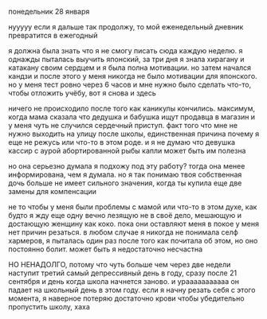понедельник 28 января

нууууу если я дальше так продолжу, то мой еженедельный дневник превратится в ежегодный

я должна была знать что я не смогу писать сюда каждую неделю. я однажды пыталась выучить японский, за три дня я знала хирагану и катакану своим сердцем и я была полна мотивации. но затем начался кандзи и после этого у меня никогда не было мотивации для японского. но у меня тест ровно через 6 часов и мне нужно было сделать что-то, чтобы отложить учёбу, вот я снова и здесь

ничего не происходило после того как каникулы кончились. максимум, когда мама сказала что дедушка и бабушка ищут продавца в магазин и у меня чуть не случился сердечный приступ. факт того что мне не нужно выходить на улицу после школы,  единственная причина почему я еще не режусь или что-то в этом роде. и я не думаю что девушка кассир с аурой абортированной рыбы капли может быть им полезна

но она серьезно думала я подхожу под эту работу? тогда она менее информирована, чем я думала. но я так понимаю твоя собственная дочь больше не имеет сильного значения, когда ты купила еще две замены для компенсации

не то чтобы у меня были проблемы с мамой или что-то в этом духе, как будто я жду еще одну вечно лезящую не в своё дело, мешающую и достающую женщину как коко. пока они оставляют меня в покое у меня нет причин резаться. в любом случае я никогда не понимала селф хармеров, я пыталась один раз после того как почитала об этом, но оно постоянно болит. может быть я недостаточно несчастна

НО НЕНАДОЛГО, потому что чуть больше чем через две недели наступит третий самый депрессивный день в году, сразу после 21 сентября и день когда школа начнется заново. и урааааааааааа он падает на школьный день в этом году. если я начну резать себя с этого момента, я наверное потеряю достаточно крови чтобы убедительно пропустить школу, хаха
